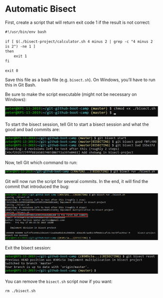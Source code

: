 # Automatic Bisect

First, create a script that will return exit code 1 if the result is not correct:

```
#!/usr/bin/env bash

if [ $(./bisect-project/calculator.sh 4 minus 2 | grep -c "4 minus 2 is 2") -ne 1 ]
then
    exit 1
fi

exit 0
```

Save this file as a bash file (e.g. `bisect.sh`). On Windows, you’ll have to run this in Git Bash.

Be sure to make the script executable (might not be necessary on Windows):

![Make executable](../../img/git-bisect-auto-0.png)

To start the bisect session, tell Git to start a bisect session and what the good and bad commits are:

![Starting bisect](../../img/git-bisect-auto-1.png)
 
Now, tell Git which command to run:

![Bisect run](../../img/git-bisect-auto-2.png)
 
Git will now run the script for several commits. In the end, it will find the commit that introduced the bug:

![Bad commit](../../img/git-bisect-auto-3.png)
 
Exit the bisect session:
 
![Exiting bisect](../../img/git-bisect-auto-4.png)

You can remove the `bisect.sh` script now if you want:

```
rm ./bisect.sh
```
